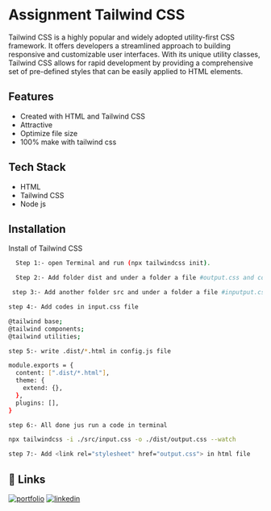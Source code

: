 
# Assignment Tailwind CSS

Tailwind CSS is a highly popular and widely adopted utility-first CSS framework. It offers developers a streamlined approach to building responsive and customizable user interfaces. With its unique utility classes, Tailwind CSS allows for rapid development by providing a comprehensive set of pre-defined styles that can be easily applied to HTML elements.




## Features

- Created with HTML and Tailwind CSS
- Attractive
- Optimize file size
- 100% make with tailwind css



## Tech Stack

- HTML
- Tailwind CSS
- Node js


## Installation

Install of Tailwind CSS

```bash
  Step 1:- open Terminal and run (npx tailwindcss init).
```
```bash
  Step 2:- Add folder dist and under a folder a file #output.css and code file name ex-index.html
```
```bash
 step 3:- Add another folder src and under a folder a file #inputput.css
```
```bash
step 4:- Add codes in input.css file

@tailwind base;
@tailwind components;
@tailwind utilities;
```
```bash
step 5:- write .dist/*.html in config.js file

module.exports = {
  content: [".dist/*.html"],
  theme: {
    extend: {},
  },
  plugins: [],
}
```
```bash
step 6:- All done jus run a code in terminal 

npx tailwindcss -i ./src/input.css -o ./dist/output.css --watch
```
```bash
step 7:- Add <link rel="stylesheet" href="output.css"> in html file
```

    
## 🔗 Links
[![portfolio](https://img.shields.io/badge/my_portfolio-000?style=for-the-badge&logo=ko-fi&logoColor=white)](https://github.com/abhaysam2888?tab=repositories)
[![linkedin](https://img.shields.io/badge/linkedin-0A66C2?style=for-the-badge&logo=linkedin&logoColor=white)](https://www.linkedin.com/in/abhay-verma-821699274)


